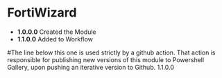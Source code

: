 # **FortiWizard**

* **1.0.0.0** Created the Module
* **1.1.0.0** Added to Workflow

#The line below this one is used strictly by a github action. That action is responsible for publishing new versions of this module to Powershell Gallery, upon pushing an iterative version to Github.
1.1.0.0